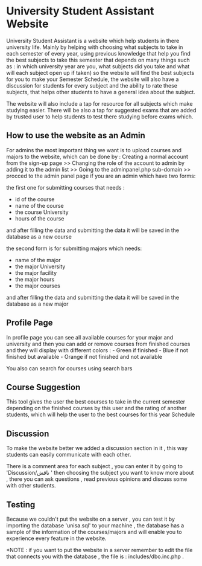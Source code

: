 <h1>University Student Assistant Website</h1>
University Student Assistant is a website which help students in there university life. Mainly by helping with choosing what subjects to take in each semester of every year, using previous knowledge that help you find the best subjects to take this semester that depends on many things such as : in which university year are you, what subjects did you take and what will each subject open up if taken) so the website will find the best subjects for you to make your Semester Schedule, the website will also have a discussion for students for every subject and the ability to rate these subjects, that helps other students to have a general idea about the subject.

The website will also include a tap for resource for all subjects which make studying easier.
There will be also a tap for suggested exams that are added by trusted user to help students to test there studying before exams which.

<h2> How to use the website as an Admin</h2>
For admins the most important thing we want is to upload courses and majors to the website, which can be done by : Creating a normal account from the sign-up page  >>  Changing the role of the account to admin by adding it to the admin list >> Going to the adminpanel.php sub-domain >> procced to the admin panel page if you are an admin which have two forms:

the first one for submitting courses that needs :
- id of the course
- name of the course
- the course University
- hours of the course

and after filling the data and submitting the data it will be saved in the database as a new course

the second form is for submitting majors which needs:
- name of the major
- the major University
- the major facility
- the major hours
- the major courses

and after filling the data and submitting the data it will be saved in the database as a new major

<h2>Profile Page</h2>
In profile page you can see all available courses for your major and university and then you can add or remove courses from finished courses and they will display with different colors :
- Green if finished
- Blue if not finished but available
- Orange if not finished and not available

You also can search for courses using search bars

<h2>Course Suggestion</h2>
This tool gives the user the best courses to take in the current semester depending on the finished courses by this user and the rating of another students, which will help the user to the best courses for this year Schedule 


<h2>Discussion</h2>

To make the website better we added a discussion section in it , this way students can easily communicate with each other.

There is a comment area for each subject , you can enter it by going to 'Discussion/ناقش '  then choosing the subject you want to know more about , there you can ask questions , read previous opinions and discuss some with other students.


<h2>Testing</h2>

Because we couldn't put the website on a server , you can test it by importing the database 'unisa.sql' to your machine , the database has a sample of the information of the courses/majors and will enable you to experience every feature in the website.

*NOTE : if you want to put the website in a server remember to edit the file that connects you with the database , the file is : includes/dbo.inc.php .
